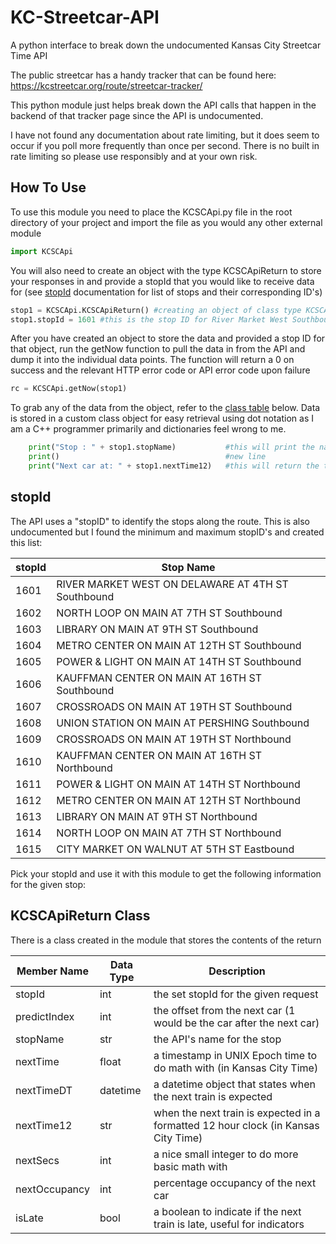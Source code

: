 # KC-Streetcar-API
A python interface to break down the undocumented Kansas City Streetcar Time API

The public streetcar has a handy tracker that can be found here:
https://kcstreetcar.org/route/streetcar-tracker/


This python module just helps break down the API calls that happen in the backend of that tracker page since the API is undocumented.

I have not found any documentation about rate limiting, but it does seem to occur if you poll more frequently than once per second. There is no built in rate limiting so please use responsibly and at your own risk. 

## How To Use

To use this module you need to place the KCSCApi.py file in the root directory of your project and import the file as you would any other external module
```python
import KCSCApi
```

You will also need to create an object with the type KCSCApiReturn to store your responses in and provide a stopId that you would like to receive data for (see [stopId](#stopid) documentation for list of stops and their corresponding ID's)
```python
stop1 = KCSCApi.KCSCApiReturn() #creating an object of class type KCSCApiReturn to store data
stop1.stopId = 1601 #this is the stop ID for River Market West Southbound
```

After you have created an object to store the data and provided a stop ID for that object, run the getNow function to pull the data in from the API and dump it into the individual data points. The function will return a 0 on success and the relevant HTTP error code or API error code upon failure
```python
rc = KCSCApi.getNow(stop1)
```

To grab any of the data from the object, refer to the [class table](#kcscapireturn-class) below. Data is stored in a custom class object for easy retrieval using dot notation as I am a C++ programmer primarily and dictionaries feel wrong to me.
```python
    print("Stop : " + stop1.stopName)           #this will print the name of the stop for given stopId
    print()                                     #new line
    print("Next car at: " + stop1.nextTime12)   #this will return the time of the next car in 12 hour time
```



## stopId
The API uses a "stopID" to identify the stops along the route. This is also undocumented but I found the minimum and maximum stopID's and created this list:

| stopId | Stop Name                                            |
| -------| -------------                                        |
|  1601  |  RIVER MARKET WEST ON DELAWARE AT 4TH ST Southbound  |
|  1602  |  NORTH LOOP ON MAIN AT 7TH ST Southbound             |
|  1603  |  LIBRARY ON MAIN AT 9TH ST Southbound                |
|  1604  |  METRO CENTER ON MAIN AT 12TH ST Southbound          |
|  1605  |  POWER & LIGHT ON MAIN AT 14TH ST Southbound         |
|  1606  |  KAUFFMAN CENTER ON MAIN AT 16TH ST Southbound       |
|  1607  |  CROSSROADS ON MAIN AT 19TH ST Southbound            |
|  1608  |  UNION STATION ON MAIN AT PERSHING Southbound        |
|  1609  |  CROSSROADS ON MAIN AT 19TH ST Northbound            |
|  1610  |  KAUFFMAN CENTER ON MAIN AT 16TH ST Northbound       |
|  1611  |  POWER & LIGHT ON MAIN AT 14TH ST Northbound         |
|  1612  |  METRO CENTER ON MAIN AT 12TH ST Northbound          |
|  1613  |  LIBRARY ON MAIN AT 9TH ST Northbound                |
|  1614  |  NORTH LOOP ON MAIN AT 7TH ST Northbound             |
|  1615  |  CITY MARKET ON WALNUT AT 5TH ST Eastbound           |

Pick your stopId and use it with this module to get the following information for the given stop:

## KCSCApiReturn Class

There is a class created in the module that stores the contents of the return 

| Member Name     | Data Type | Description                                                                           |
| ---------     | --------- | ------------------------------------------------                                      |
| stopId        | int       | the set stopId for the given request                                                  |
| predictIndex  | int       | the offset from the next car (1 would be the car after the next car)                  | 
| stopName      | str       | the API's name for the stop                                                           |
| nextTime      | float     | a timestamp in UNIX Epoch time to do math with (in Kansas City Time)                  |
| nextTimeDT    | datetime  | a datetime object that states when the next train is expected                         |
| nextTime12    | str       | when the next train is expected in a formatted 12 hour clock (in Kansas City Time)    |
| nextSecs      | int       | a nice small integer to do more basic math with                                       |
| nextOccupancy | int       | percentage occupancy of the next car                                                  |
| isLate        | bool      | a boolean to indicate if the next train is late, useful for indicators                |
